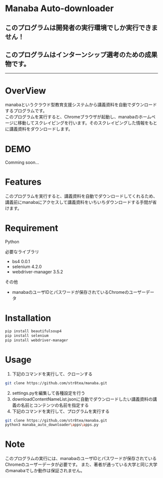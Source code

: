 # Manaba Auto-downloader
## このプログラムは開発者の実行環境でしか実行できません！
## このプログラムはインターンシップ選考のための成果物です。
---

# OverView
manabaというクラウド型教育支援システムから講義資料を自動でダウンロードするプログラムです。   
このプログラムを実行すると、Chromeブラウザが起動し、manabaのホームページに移動してスクレイピングを行います。そのスクレイピングした情報をもとに講義資料をダウンロードします。
 
# DEMO
 
Comming soon...
 
# Features
 
このプログラムを実行すると、講義資料を自動でダウンロードしてくれるため、講義前にmanabaにアクセスして講義資料をいちいちダウンロードする手間が省けます。
 
# Requirement

Python

必要なライブラリ
* bs4 0.0.1
* selenium 4.2.0
* webdriver-manager 3.5.2

その他
* manabaのユーザIDとパスワードが保存されているChromeのユーザーデータ

# Installation
 
```bash
pip install beautifulsoup4
pip install selenium
pip install webdriver-manager

```
 
# Usage

1. 下記のコマンドを実行して、クローンする
```bash
git clone https://github.com/str8tea/manaba.git
```
2. settings.pyを編集して各種設定を行う
1. downloadContentNameList.jsonに自動でダウンロードしたい講義資料の講義の名前とコンテンツの名前を指定する
1. 下記のコマンドを実行して、プログラムを実行する
```bash
git clone https://github.com/str8tea/manaba.git
python3 manaba_auto_downloader\apps\apps.py
```
 
# Note

このプログラムの実行には、manabaのユーザIDとパスワードが保存されているChromeのユーザーデータが必要です。 また、著者が通っている大学と同じ大学のmanabaでしか動作は保証されません。

 